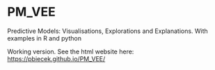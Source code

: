 # PM_VEE

Predictive Models: Visualisations, Explorations and Explanations. With examples in R and python

Working version. See the html website here: https://pbiecek.github.io/PM_VEE/
